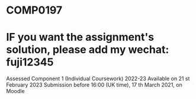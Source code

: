 # COMP0197

# IF you want the assignment's solution, please add my wechat: fuji12345


Assessed Component 1 (Individual Coursework) 2022-23
Available on 21
st February 2023
Submission before 16:00 (UK time), 17 th March 2021, on Moodle
